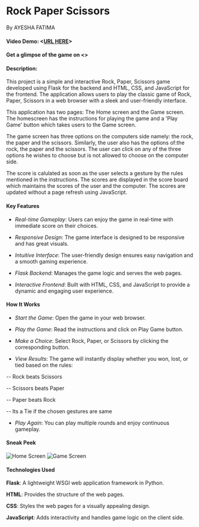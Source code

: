 # Rock Paper Scissors

By AYESHA FATIMA

#### Video Demo:  <[URL HERE](https://youtu.be/wUxhQt97PkM)>

#### Get a glimpse of the game on <[](https://github.com/Techie-AyeshaFatima.github.io/Rock-Paper-Scissors)>

#### Description:
This project is a simple and interactive Rock, Paper, Scissors game developed using Flask for the backend and HTML, CSS, and JavaScript for the frontend. The application allows users to play the classic game of Rock, Paper, Scissors in a web browser with a sleek and user-friendly interface.

This application has two pages: The Home screen and the Game screen. The homescreen has the instructions for playing the game and a 'Play Game' button which takes users to the Game screen.

The game screen has three options on the computers side namely: the rock, the paper and the scissors. Similarly, the user also has the options of:the rock, the paper and the scissors. The user can click on any of the three options he wishes to choose but is not allowed to choose on the computer side.

The score is calulated as soon as the user selects a gesture by the rules mentioned in the instructions. The scores are displayed in the score board which maintains the scores of the user and the computer. The scores are updated without a page refresh using JavaScript.

#### Key Features
- *Real-time Gameplay*: Users can enjoy the game in real-time with immediate score on their choices.

- *Responsive Design*: The game interface is designed to be responsive and has great visuals.

- *Intuitive Interface*: The user-friendly design ensures easy navigation and a smooth gaming experience.

- *Flask Backend*: Manages the game logic and serves the web pages.

- *Interactive Frontend*: Built with HTML, CSS, and JavaScript to provide a dynamic and engaging user experience.

#### How It Works
- *Start the Game*: Open the game in your web browser.

- *Play the Game*: Read the instructions and click on Play Game button.

- *Make a Choice*: Select Rock, Paper, or Scissors by clicking the corresponding button.

- *View Results*: The game will instantly display whether you won, lost, or tied based on the rules:

-- Rock beats Scissors

-- Scissors beats Paper

-- Paper beats Rock

-- Its a Tie if the chosen gestures are same

- *Play Again*: You can play multiple rounds and enjoy continuous gameplay.

#### Sneak Peek
![Home Screen](home_screen.png)
![Game Screen](game_screen.png)


#### Technologies Used
**Flask**: A lightweight WSGI web application framework in Python.

**HTML**: Provides the structure of the web pages.

**CSS**: Styles the web pages for a visually appealing design.

**JavaScript**: Adds interactivity and handles game logic on the client side.

